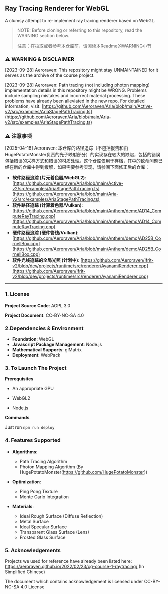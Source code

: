 ## Ray Tracing Renderer for WebGL

A clumsy attempt to re-implement ray tracing renderer based on WebGL. 

> NOTE: Before cloning or referring to this repository, read the WARNING section below.
> 
> 注意：在拉取或者参考本仓库前，请阅读本Readme的WARNING小节

### ⚠ WARNING & DISCLAIMER
[2023-09-28] Aeroraven: This repository might stay UNMAINTAINED for it serves as the archive of the course project.

[2023-09-28] Aeroraven: Path tracing (not including photon mapping) implementation details in this repository might be WRONG. Problems include sampling mistakes and incorrect material processing. These problems have already been alleviated in the new repo. For detailed information, visit: [https://github.com/Aeroraven/Aria/blob/main/Active-v2/src/examples/AriaStagePathTracing.ts](https://github.com/Aeroraven/Aria/blob/main/Aria-v2/src/examples/AriaStagePathTracing.ts)

### ⚠ 注意事项
[2025-04-18] Aeroraven: 本仓库的路径追踪（不包括报告和由HugePotatoMonster负责的光子映射部分）的实现存在较大的缺陷，包括的错误包括错误的采样方式和错误的材质处理。这个仓库仅用于存档，其中的致命问题已经在新的仓库中得到缓解，如果需要参考实现，请参阅下面修正后的仓库：
- **软件路径追踪 (片元着色器/WebGL2)**: [https://github.com/Aeroraven/Aria/blob/main/Active-v2/src/examples/AriaStagePathTracing.ts](https://github.com/Aeroraven/Aria/blob/main/Aria-v2/src/examples/AriaStagePathTracing.ts)
- **软件路径追踪 (计算着色器/Vulkan)**: [https://github.com/Aeroraven/Aria/blob/main/Anthem/demo/AD14_ComputeRayTracing.cpp](https://github.com/Aeroraven/Aria/blob/main/Anthem/demo/AD14_ComputeRayTracing.cpp)
- **硬件路径追踪 (硬件管线/Vulkan)**: [https://github.com/Aeroraven/Aria/blob/main/Anthem/demo/AD25B_CornellBox.cpp](https://github.com/Aeroraven/Aria/blob/main/Anthem/demo/AD25B_CornellBox.cpp)
- **软件光线追踪的全局光照 (计划中)**: [https://github.com/Aeroraven/Ifrit-v2/blob/dev/projects/runtime/src/renderer/AyanamiRenderer.cpp](https://github.com/Aeroraven/Ifrit-v2/blob/dev/projects/runtime/src/renderer/AyanamiRenderer.cpp)

---
### 1. License
**Project Source Code**: AGPL 3.0

**Project Document**:  CC-BY-NC-SA 4.0


### 2.Dependencies & Environment

- **Foundation**: WebGL
- **Javascript Package Management**: Node.js 
- **Mathematical Supports**: glMatrix
- **Deployment**: WebPack


### 3. To Launch The Project

**Prerequisites**

- An appropriate GPU

- WebGL2
- Node.js

**Commands**

Just run `npm run deploy`



### 4. Features Supported

- **Algorithms**:
  - Path Tracing Algorithm
  - Photon Mapping Algorithm (By HugePotatoMonster(https://github.com/HugePotatoMonster))

- **Optimization**:
  - Ping Pong Texture
  - Monte Carlo Integration
  
- **Materials**:
  - Ideal Rough Surface (Diffuse Reflection)
  - Metal Surface
  - Ideal Specular Surface
  - Transparent Glass Surface (Lens)
  - Frosted Glass Surface



  


### 5. Acknowledgements

Projects we used for reference have already been listed here: https://aeroraven.github.io/2022/02/23/cg-course-1-raytracing/ (In Simplified Chinese)

The document which contains acknowledgement is licensed under CC-BY-NC-SA 4.0 License
